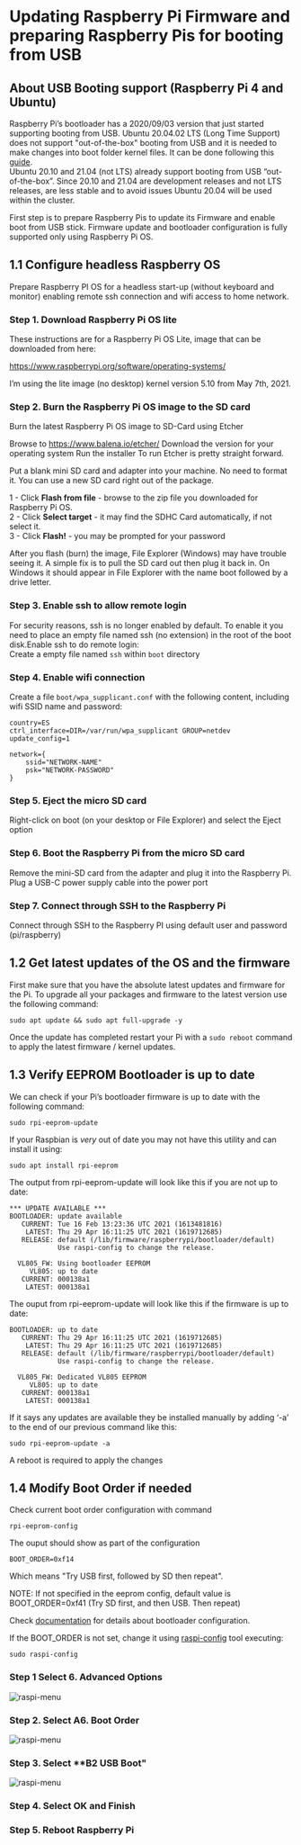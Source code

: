 # Updating Raspberry Pi Firmware and preparing Raspberry Pis for booting from USB

## About USB Booting support (Raspberry Pi 4 and Ubuntu)

Raspberry Pi’s bootloader has a 2020/09/03 version that just started supporting booting from USB.
Ubuntu 20.04.02 LTS (Long Time Support) does not support "out-of-the-box" booting from USB and it is needed to make changes into boot folder kernel files. It can be done following this [guide](https://jamesachambers.com/raspberry-pi-4-ubuntu-20-04-usb-mass-storage-boot-guide/). <br>
Ubuntu 20.10 and 21.04 (not LTS) already support booting from USB “out-of-the-box”.
Since 20.10 and 21.04 are development releases and not LTS releases, are less stable and to avoid issues Ubuntu 20.04 will be used within the cluster.

First step is to prepare Raspberry Pis to update its Firmware and enable boot from USB stick. 
Firmware update and bootloader configuration is fully supported only using Raspberry Pi OS.

## 1.1 Configure headless Raspberry OS

Prepare Raspberry PI OS for a headless start-up (without keyboard and monitor) enabling remote ssh connection and wifi access to home network.

### Step 1. Download Raspberry Pi OS  lite
These instructions are for a Raspberry Pi OS Lite, image that can be downloaded from here:

https://www.raspberrypi.org/software/operating-systems/

I’m using the lite image (no desktop) kernel version 5.10 from May 7th, 2021.

### Step 2. Burn the Raspberry Pi OS image to the SD card
Burn the latest Raspberry Pi OS image to SD-Card using Etcher

Browse to https://www.balena.io/etcher/
Download the version for your operating system
Run the installer
To run Etcher is pretty straight forward.

Put a blank mini SD card and adapter into your machine. No need to format it. You can use a new SD card right out of the package.

1 - Click **Flash from file** - browse to the zip file you downloaded for Raspberry Pi OS.<br>
2 - Click **Select target** - it may find the SDHC Card automatically, if not select it.<br>
3 - Click **Flash!** - you may be prompted for your password

After you flash (burn) the image,  File Explorer (Windows) may have trouble seeing it. A simple fix is to pull the SD card out then plug it back in. On Windows it should appear in File Explorer with the name boot followed by a drive letter.

### Step 3. Enable ssh to allow remote login

For security reasons, ssh is no longer enabled by default. To enable it you need to place an empty file named ssh (no extension) in the root of the boot disk.Enable ssh to do remote login: <br> Create a empty file named `ssh` within `boot` directory

### Step 4. Enable wifi connection

Create a file `boot/wpa_supplicant.conf` with the following content, including wifi SSID name and password: 
```
country=ES
ctrl_interface=DIR=/var/run/wpa_supplicant GROUP=netdev
update_config=1

network={
    ssid="NETWORK-NAME"
    psk="NETWORK-PASSWORD"
}
```
### Step 5. Eject the micro SD card
Right-click on boot (on your desktop or File Explorer) and select the Eject option

### Step 6. Boot the Raspberry Pi from the micro SD card
Remove the mini-SD card from the adapter and plug it into the Raspberry Pi. Plug a USB-C power supply cable into the power port

### Step 7. Connect through SSH to the Raspberry Pi
Connect through SSH to the Raspberry PI using default user and password (pi/raspberry)

## 1.2 Get latest updates of the OS and the firmware

First make sure that you have the absolute latest updates and firmware for the Pi. To upgrade all your packages and firmware to the latest version use the following command:

    sudo apt update && sudo apt full-upgrade -y

Once the update has completed restart your Pi with a `sudo reboot` command to apply the latest firmware / kernel updates.

## 1.3 Verify EEPROM Bootloader is up to date
We can check if your Pi’s bootloader firmware is up to date with the following command:

    sudo rpi-eeprom-update

If your Raspbian is *very* out of date you may not have this utility and can install it using:

    sudo apt install rpi-eeprom

The output from rpi-eeprom-update will look like this if you are not up to date:
```
*** UPDATE AVAILABLE ***
BOOTLOADER: update available
   CURRENT: Tue 16 Feb 13:23:36 UTC 2021 (1613481816)
    LATEST: Thu 29 Apr 16:11:25 UTC 2021 (1619712685)
   RELEASE: default (/lib/firmware/raspberrypi/bootloader/default)
            Use raspi-config to change the release.

  VL805_FW: Using bootloader EEPROM
     VL805: up to date
   CURRENT: 000138a1
    LATEST: 000138a1
```

The ouput from rpi-eeprom-update will look like this if the firmware is up to date:

```
BOOTLOADER: up to date
   CURRENT: Thu 29 Apr 16:11:25 UTC 2021 (1619712685)
    LATEST: Thu 29 Apr 16:11:25 UTC 2021 (1619712685)
   RELEASE: default (/lib/firmware/raspberrypi/bootloader/default)
            Use raspi-config to change the release.

  VL805_FW: Dedicated VL805 EEPROM
     VL805: up to date
   CURRENT: 000138a1
    LATEST: 000138a1
```

If it says any updates are available they be installed manually by adding ‘-a’ to the end of our previous command like this:

    sudo rpi-eeprom-update -a

A reboot is required to apply the changes


## 1.4 Modify Boot Order if needed

Check current boot order configuration with command

    rpi-eeprom-config

The ouput should show as part of the configuration

    BOOT_ORDER=0xf14

Which means "Try USB first, followed by SD then repeat".

NOTE: If not specified in the eeprom config, default value is BOOT_ORDER=0xf41 (Try SD first, and then USB. Then repeat)

Check [documentation](https://www.raspberrypi.org/documentation/hardware/raspberrypi/bcm2711_bootloader_config.md) for details about bootloader configuration.

If the BOOT_ORDER is not set, change it using [raspi-config](https://www.raspberrypi.org/documentation/configuration/raspi-config.md) tool executing:

    sudo raspi-config

### Step 1 Select **6. Advanced Options**

![raspi-menu](images/raspi-config-window-1.png)

### Step 2. Select **A6. Boot Order** 

![raspi-menu](images/raspi-config-window-2.png)

### Step 3. Select **B2 USB Boot"

![raspi-menu](images/raspi-config-window-3.png)

### Step 4. Select **OK** and **Finish**

### Step 5. Reboot Raspberry Pi

